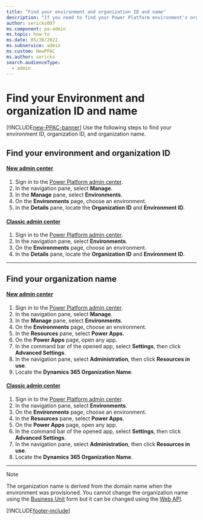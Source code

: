 ```yaml
---
title: "Find your environment and organization ID and name"
description: "If you need to find your Power Platform environment's organization ID and name for any reason, this page explains how to find this information in your settings."
author: sericks007
ms.component: pa-admin
ms.topic: how-to
ms.date: 05/30/2022
ms.subservice: admin
ms.custom: NewPPAC
ms.author: sericks
search.audienceType: 
  - admin
---
```


# Find your Environment and organization ID and name

[!INCLUDE[new-PPAC-banner](~/includes/new-PPAC-banner.md)]
Use the following steps to find your environment ID, organization ID, and organization name.

## Find your environment and organization ID

#### [New admin center](#tab/new)
1. Sign in to the [Power Platform admin center](https://admin.powerplatform.microsoft.com/).
1. In the navigation pane, select **Manage**.
1. In the **Manage** pane, select **Environments**.
1. On the **Environments** page, choose an environment.
1. In the **Details** pane, locate the **Organization ID** and **Environment ID**.

#### [Classic admin center](#tab/classic)
1. Sign in to the [Power Platform admin center](https://admin.powerplatform.microsoft.com/).
1. In the navigation pane, select **Environments**.
1. On the **Environments** page, choose an environment.
1. In the **Details** pane, locate the **Organization ID** and **Environment ID**.
---

## Find your organization name

#### [New admin center](#tab/new)
1. Sign in to the [Power Platform admin center](https://admin.powerplatform.microsoft.com/).
1. In the navigation pane, select **Manage**.
1. In the **Manage** pane, select **Environments**.
1. On the **Environments** page, choose an environment.
1. In the **Resources** pane, select **Power Apps**.
1. On the **Power Apps** page, open any app.
1. In the command bar of the opened app, select **Settings**, then click **Advanced Settings**.
1. In the navigation pane, select **Administration**, then click **Resources in use**.
1. Locate the **Dynamics 365 Organization Name**.

#### [Classic admin center](#tab/classic)
1. Sign in to the [Power Platform admin center](https://admin.powerplatform.microsoft.com/).
1. In the navigation pane, select **Environments**.
1. On the **Environments** page, choose an environment.
1. In the **Resources** pane, select **Power Apps**.
1. On the **Power Apps** page, open any app.
1. In the command bar of the opened app, select **Settings**, then click **Advanced Settings**.
1. In the navigation pane, select **Administration**, then click **Resources in use**.
1. Locate the **Dynamics 365 Organization Name**.
---

> [!NOTE]
> The organization name is derived from the domain name when the environment was provisioned. You cannot change the organization name using the [Business Unit](create-edit-business-units.md) form but it can be changed using the [Web API](/dynamics365/customer-engagement/web-api/businessunit?view=dynamics-ce-odata-9).




[!INCLUDE[footer-include](../includes/footer-banner.md)]
